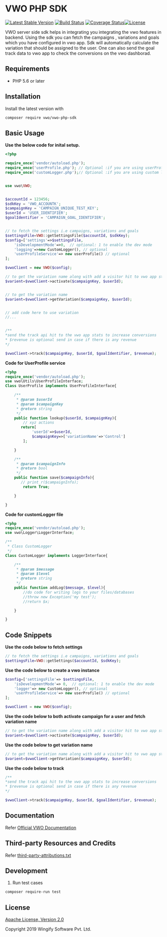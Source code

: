 # VWO PHP SDK

[![Latest Stable Version](https://img.shields.io/packagist/v/vwo/vwo-php-sdk.svg)](https://packagist.org/packages/vwo/vwo-php-sdk) [![Build Status](http://img.shields.io/travis/wingify/vwo-php-sdk/master.svg?style=flat)](http://travis-ci.org/wingify/vwo-php-sdk) [![Coverage Status](https://coveralls.io/repos/github/wingify/vwo-php-sdk/badge.svg?branch=master)](https://coveralls.io/github/wingify/vwo-php-sdk?branch=master)[![License](https://img.shields.io/badge/License-Apache%202.0-blue.svg)](http://www.apache.org/licenses/LICENSE-2.0)

VWO server side sdk helps in integrating you integrating the vwo features in backend.
Using the sdk you can fetch the campaigns , variations and goals which you have configured
in vwo app. Sdk will automatically calculate the variation that should be assigned to the user.
One can also send the goal track data to vwo app to check the conversions on the vwo dashborad.


## Requirements
* PHP 5.6 or later

## Installation

Install the latest version with

```bash
composer require vwo/vwo-php-sdk
```

## Basic Usage

**Use the below code for inital setup.**

```php
<?php

require_once('vendor/autoload.php');
require_once('userProfile.php'); // Optional :if you are using userProfile service feature
require_once('customLogger.php');// Optional :if you are using custom logging feature


use vwo\VWO;


$accountId = 123456;
$sdkKey = 'VWO_ACCOUNTK';
$campaignKey = 'CAMPAIGN_UNIQUE_TEST_KEY';
$userId = 'USER_IDENTIFIER';
$goalIdentifier = 'CAMPAIGN_GOAL_IDENTIFIER';


// to fetch the settings i.e campaigns, variations and goals
$settingsFile=VWO::getSettingsFile($accountId, $sdkKey);
$config=['settings'=>$settingsFile,
    'isDevelopmentMode'=>0,  // optional: 1 to enable the dev mode
    'logging'=>new CustomLogger(), // optional
    'userProfileService'=> new userProfile() // optional
];

$vwoClient = new VWO($config);

// to get the variation name along with add a visitor hit to vwo app stats
$varient=$vwoClient->activate($campaignKey, $userId);


// to get the variation name
$varient=$vwoClient->getVariation($campaignKey, $userId);


// add code here to use variation
//...


/**
*send the track api hit to the vwo app stats to increase conversions
* $revenue is optional send in case if there is any revenue
*/

$vwoClient->track($campaignKey, $userId, $goalIdentifier, $revenue);
```

**Code for UserProfile service**

```php
<?php
require_once('vendor/autoload.php');
use vwo\Utils\UserProfileInterface;
Class UserProfile implements UserProfileInterface{

    /**
     * @param $userId
     * @param $campaignKey
     * @return string
     */
    public function lookup($userId, $campaignKey){
        // xyz actions
       return[
            'userId'=>$userId,
            $campaignKey=>['variationName'=>'Control']
        ];

    }

    /**
     * @param $campaignInfo
     * @return bool
     */
    public function save($campaignInfo){
       // print_r($campaignInfo);
        return True;

    }

}
```

**Code for customLogger file**

```php
<?php
require_once('vendor/autoload.php');
use vwo\Logger\LoggerInterface;

/**
 * Class CustomLogger
 */
Class CustomLogger implements LoggerInterface{

    /**
     * @param $message
     * @param $level
     * @return string
     */
    public function addLog($message, $level){
        //do code for writing logs to your files/databases
        //throw new Exception('my test');
        //return $x;

    }

}
```

## Code Snippets

**Use the code below to fetch settings**

```php
// to fetch the settings i.e campaigns, variations and goals
$settingsFile=VWO::getSettings($accountId, $sdkKey);
```

**Use the code below to create a vwo instance**

```php
$config=['settingsFile'=> $settingsFile,
    'isDevelopmentMode'=> 0,  // optional: 1 to enable the dev mode
    'logger'=> new CustomLogger(), // optional
    'userProfileService'=> new userProfile() // optional
];

$vwoClient = new VWO($config);
```

**Use the code below to both activate campaign for a user and fetch variation name**

```php
// to get the variation name along with add a visitor hit to vwo app stats
$varient=$vwoClient->activate($campaignKey, $userId);
```

**Use the code below to get variation name**

```php
// to get the variation name along with add a visitor hit to vwo app stats
$varient=$vwoClient->getVariation($campaignKey, $userId);
```

**Use the code below to track**

```php
/**
*send the track api hit to the vwo app stats to increase conversions
* $revenue is optional send in case if there is any revenue
*/

$vwoClient->track($campaignKey, $userId, $goalIdentifier, $revenue);
```

## Documentation

Refer [Official VWO Documentation](https://developers.vwo.com/reference#server-side-introduction)


## Third-party Resources and Credits

Refer [third-party-attributions.txt](https://github.com/wingify/vwo-php-sdk/blob/master/third-party-attributions.txt)

## Development

1. Run test cases

```bash
composer require-run test
```

## License

[Apache License, Version 2.0](https://github.com/wingify/vwo-php-sdk/blob/master/LICENSE)

Copyright 2019 Wingify Software Pvt. Ltd.